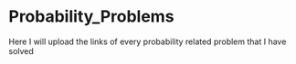 # Probability_Problems
Here I will upload the links of every probability related problem that I have solved
